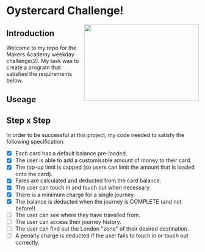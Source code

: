 # Oystercard Challenge!

<img align="right" src="https://image.ibb.co/hN1VDm/Oystercard.jpg" width="300" height="200"/>

## Introduction

Welcome to my repo for the Makers Academy weekday challenge(2). My task was to create a program that satisfied the requirements below.

## Useage

## Step x Step

In order to be successful at this project, my code needed to satisfy the following specification:

- [x] Each card has a default balance pre-loaded.
- [x] The user is able to add a customisable amount of money to their card.
- [x] The top-up limit is capped (so users can limit the amount that is loaded onto the card).
- [x] Fares are calculated and deducted from the card balance.
- [x] The user can touch in and touch out when necessary.
- [x] There is a minimum charge for a single journey.
- [x] The balance is deducted when the journey is COMPLETE (and not before!)
- [ ] The user can see where they have travelled from.
- [ ] The user can access their journey history.
- [ ] The user can find out the London "zone" of their desired destination.
- [ ] A penalty charge is deducted if the user fails to touch in or touch out correctly.
